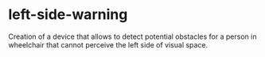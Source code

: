 # left-side-warning
Creation of a device that allows to detect potential obstacles for a person in wheelchair that cannot perceive the left side of visual space.

